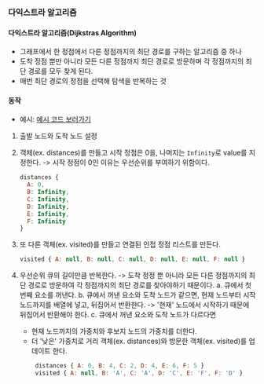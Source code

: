 ### 다익스트라 알고리즘

#### 다익스트라 알고리즘(Dijkstras Algorithm)

- 그래프에서 한 정점에서 다른 정점까지의 최단 경로를 구하는 알고리즘 중 하나
- 도착 정점 뿐만 아니라 모든 다른 정점까지 최단 경로로 방문하며 각 정점까지의 최단 경로를 모두 찾게 된다.
- 매번 최단 경로의 정점을 선택해 탐색을 반복하는 것

#### 동작

- 예시: [예시 코드 보러가기](./2-dijkstrasPriorityQueue.js)

1. 출발 노드와 도착 노드 설정
2. 객체(ex. distances)를 만들고 시작 정점은 0을, 나머지는 `Infinity`로 value를 지정한다.
   -> 시작 정점이 0인 이유는 우선순위를 부여하기 위함이다.

   ```js
   distances {
     A: 0,
     B: Infinity,
     C: Infinity,
     D: Infinity,
     E: Infinity,
     F: Infinity
   }
   ```

3. 또 다른 객체(ex. visited)를 만들고 연결된 인접 정점 리스트를 만든다.

   ```js
   visited { A: null, B: null, C: null, D: null, E: null, F: null }
   ```

4. 우선순위 큐의 길이만큼 반복한다.
   -> 도착 정정 뿐 아니라 모든 다른 정점까지의 최단 경로로 방문하여 각 정점까지의 최단 경로를 찾아야하기 때문이다.
   a. 큐에서 첫 번째 요소를 꺼낸다.
   b. 큐에서 꺼낸 요소와 도착 노드가 같으면, 현재 노드부터 시작 노드까지를 배열에 넣고, 뒤집어서 반환한다.
   -> '현재' 노드에서 시작하기 때문에 뒤집어서 반환해야 한다.
   c. 큐에서 꺼낸 요소와 도착 노드가 다르다면
   - 현재 노드까지의 가중치와 후보지 노드의 가중치를 더한다.
   - 더 '낮은' 가중치로 거리 객체(ex. distances)와 방문한 객체(ex. visited)를 업데이트 한다.
     ```jsx
      distances { A: 0, B: 4, C: 2, D: 4, E: 6, F: 5 }
      visited { A: null, B: 'A', C: 'A', D: 'C', E: 'F', F: 'D' }
     ```
